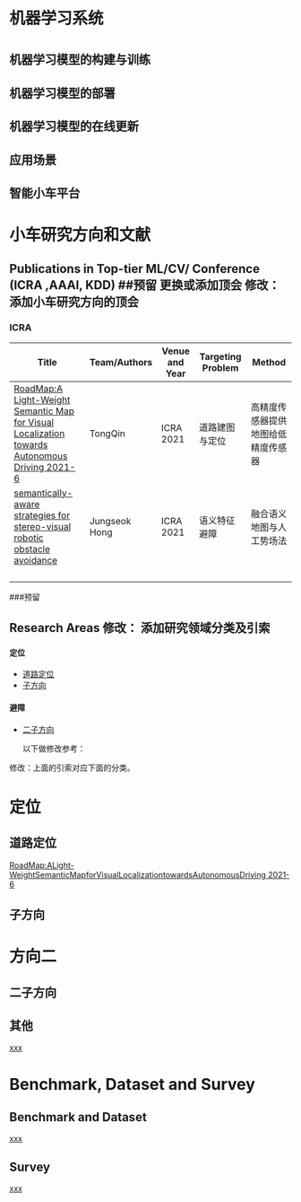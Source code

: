 # 机器学习系统

#

## 机器学习模型的构建与训练


## 机器学习模型的部署
## 机器学习模型的在线更新

## 应用场景

## 智能小车平台

# 小车研究方向和文献


## Publications in Top-tier ML/CV/ Conference (ICRA ,AAAI, KDD) ##预留 更换或添加顶会  修改：添加小车研究方向的顶会
### ICRA
| Title                                                                    | Team/Authors              | Venue and Year     | Targeting Problem     | Method                |
|---|---|---|---|---|
| [RoadMap:A Light-Weight Semantic Map for Visual Localization towards Autonomous Driving 2021-6](https://arxiv.org/pdf/2106.02527v1.pdf) | TongQin     |   ICRA 2021    | 道路建图与定位 | 高精度传感器提供地图给低精度传感器 |
| [semantically-aware strategies for stereo-visual robotic obstacle avoidance](https://arxiv.org/pdf/2107.06401.pdf) | Jungseok Hong     |   ICRA 2021    | 语义特征避障 | 融合语义地图与人工势场法 |
|         |       |                |                                                |                |
|                                                              |                 |                |                                                |                |
|                                                              |                 |                |                                                |                |
|                                                              |                 |                |                                                |                |

###预留




## Research Areas 修改： 添加研究领域分类及引索
#### 定位
 - [道路定位](#道路定位 (53))
 - [子方向](#子方向)


#### 避障
 - [二子方向](#二子方向)

   以下做修改参考：

修改：上面的引索对应下面的分类。

# 定位

## 道路定位

[RoadMap:ALight-WeightSemanticMapforVisualLocalizationtowardsAutonomousDriving  2021-6](https://arxiv.org/pdf/2106.02527v1.pdf)

## 子方向 




# 方向二

## 二子方向


## 其他
[xxx](xxx)

# Benchmark, Dataset and Survey 

## Benchmark and Dataset

[xxx](xxx)

## Survey

[xxx](xxx)




